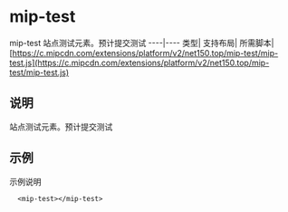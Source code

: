 # mip-test

mip-test 站点测试元素。预计提交测试
----|----
类型|
支持布局|
所需脚本| [https://c.mipcdn.com/extensions/platform/v2/net150.top/mip-test/mip-test.js](https://c.mipcdn.com/extensions/platform/v2/net150.top/mip-test/mip-test.js)

## 说明

站点测试元素。预计提交测试

## 示例

示例说明

```
  <mip-test></mip-test>
```
